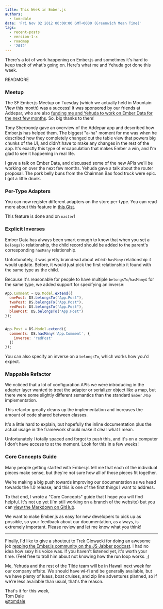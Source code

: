 ```yaml
---
title: This Week in Ember.js
authors:
  - tom-dale
date: 'Fri Nov 02 2012 00:00:00 GMT+0000 (Greenwich Mean Time)'
tags:
  - recent-posts
  - version-1-x
  - roadmap
  - '2012'
---
```



There's a lot of work happening on Ember.js and sometimes it's hard to keep track of what's going on. Here's what me and Yehuda got done this week.

READMORE

### Meetup

The SF Ember.js Meetup on Tuesday (which we actually held in Mountain
View this month) was a success! It was sponsored by our friends at
Addepar, who are also [funding me and Yehuda to work on Ember Data for
the next few months](https://addepar.com/ember/). So, big thanks to them!

Tony Sherbondy gave an overview of the Addepar app and described how
Ember.js has helped them. The biggest "a-ha" moment for me was when he
described how they completely changed out the table view that powers big
chunks of the UI, and didn't have to make any changes in the rest of the
app. It's exactly this type of encapsulation that makes Ember a win, and
I'm glad to see it happening in real life.

I gave a talk on Ember Data, and discussed some of the new APIs we'll be
working on over the next few months. Yehuda gave a talk about the router
proposal. The pork belly buns from the Chairman Bao
food truck were epic. I got a little drunk.

### Per-Type Adapters

You can now register different adapters on the store per-type. You can
read more about this feature in [this Gist](https://gist.github.com/4004913).

This feature is done and on `master`!

### Explicit Inverses

Ember Data has always been smart enough to know that when you set a `belongsTo` relationship, the child record should be added to the parent's corresponding `hasMany` relationship.

Unfortunately, it was pretty braindead about *which* `hasMany` relationship it would update. Before, it would just pick the first relationship it found with the same type as the child.

Because it's reasonable for people to have multiple `belongsTo`/`hasMany`s for the same type, we added support for specifying an inverse:

```javascript
App.Comment = DS.Model.extend({
  onePost: DS.belongsTo("App.Post"),
  twoPost: DS.belongsTo("App.Post"),
  redPost: DS.belongsTo("App.Post"),
  bluePost: DS.belongsTo("App.Post")
});


App.Post = DS.Model.extend({
  comments: DS.hasMany('App.Comment', {
    inverse: 'redPost'
  })
});
```

You can also specify an inverse on a `belongsTo`, which works how you'd expect.

### Mappable Refactor

We noticed that a lot of configuration APIs we were introducing in the
adapter layer wanted to treat the adapter or serializer object like a
map, but there were some slightly different semantics than the standard
`Ember.Map` implementation.

This refactor greatly cleans up the implementation and increases the
amount of code shared between classes.

It's a little hard to explain, but hopefully the inline documentation
plus the actual usage in the framework should make it clear what I mean.

Unfortunately I totally spaced and forgot to push this, and it's on a
computer I don't have access to at the moment. Look for this in a few
weeks!


### Core Concepts Guide

Many people getting started with Ember.js tell me that each of the
individual pieces make sense, but they're not sure how all of those
pieces fit together.

We're making a big push towards improving our documentation as we head
towards the 1.0 release, and this is one of the first things I want to
address.

To that end, I wrote a "Core Concepts" guide that I hope you will find
helpful. It's not up yet (I'm still working on a branch of the website)
but you can [view the Markdown on GitHub](https://github.com/emberjs/website/blob/doc-refactor/source/guides/getting-started/core-concepts.md).

We want to make Ember.js as easy for new developers to pick up as
possible, so your feedback about our documentation, as always, is
extremely important. Please review and let me know what you think!

---

Finally, I'd like to give a shoutout to Trek Glowacki for doing an
awesome job [repping the Ember.js community on the JS Jabber
podcast](http://javascriptjabber.com/034-jsj-ember-js/). I had no idea
how sexy his voice was.  If you haven't listened yet, it's worth your
time. (Feel free to troll him about not knowing how the run loop works.
;)

Me, Yehuda and the rest of the Tilde team will be in Hawaii next week
for our company offsite. We should have wi-fi and be generally
available, but we have plenty of luaus, boat cruises, and zip line
adventures planned, so if we're less available than usual, that's the
reason.

That's it for this week,  
Tom Dale  
[@tomdale](https://twitter.com/tomdale)
